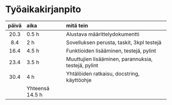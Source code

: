 # Työaikakirjanpito

| päivä | aika | mitä tein  |
| :----:|:-----| :-----|
| 20.3 | 0.5 h   | Alustava määrittelydokumentti |
| 8.4  | 2 h     | Sovelluksen perusta, taskit, 3kpl testejä
| 16.4 | 4.5 h   | Funktioiden lisääminen, testejä, pylint 
| 23.4 | 3.5 h   | Muuttujien lisääminen, parannuksia, testejä, pylint
| 30.4 | 4 h   | Yhtälöiden ratkaisu, docstring, käyttöohje
|      |Yhteensä 14.5 h
